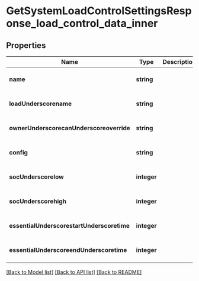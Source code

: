 # GetSystemLoadControlSettingsResponse_load_control_data_inner

## Properties
Name | Type | Description | Notes
------------ | ------------- | ------------- | -------------
**name** | **string** |  | [optional] [default to null]
**loadUnderscorename** | **string** |  | [optional] [default to null]
**ownerUnderscorecanUnderscoreoverride** | **string** |  | [optional] [default to null]
**config** | **string** |  | [optional] [default to null]
**socUnderscorelow** | **integer** |  | [optional] [default to null]
**socUnderscorehigh** | **integer** |  | [optional] [default to null]
**essentialUnderscorestartUnderscoretime** | **integer** |  | [optional] [default to null]
**essentialUnderscoreendUnderscoretime** | **integer** |  | [optional] [default to null]

[[Back to Model list]](../README.md#documentation-for-models) [[Back to API list]](../README.md#documentation-for-api-endpoints) [[Back to README]](../README.md)


